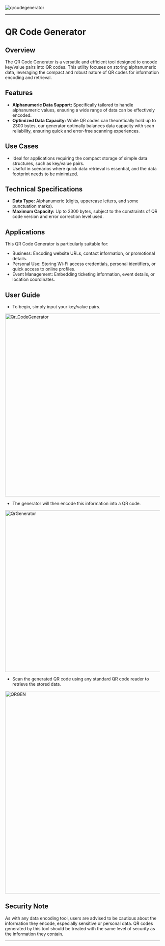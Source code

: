 
![qrcodegenerator](https://github.com/franskter1ful/qrcode_mahkeena/assets/47283968/33083c48-957b-49e4-8eb0-f59a81764a0b)

---

# QR Code Generator

## Overview
The QR Code Generator is a versatile and efficient tool designed to encode key/value pairs into QR codes. This utility focuses on storing alphanumeric data, leveraging the compact and robust nature of QR codes for information encoding and retrieval. 

## Features
- **Alphanumeric Data Support:** Specifically tailored to handle alphanumeric values, ensuring a wide range of data can be effectively encoded.
- **Optimized Data Capacity:** While QR codes can theoretically hold up to 2300 bytes, our generator optimally balances data capacity with scan reliability, ensuring quick and error-free scanning experiences.

## Use Cases
- Ideal for applications requiring the compact storage of simple data structures, such as key/value pairs.
- Useful in scenarios where quick data retrieval is essential, and the data footprint needs to be minimized.

## Technical Specifications
- **Data Type:** Alphanumeric (digits, uppercase letters, and some punctuation marks).
- **Maximum Capacity:** Up to 2300 bytes, subject to the constraints of QR code version and error correction level used.

## Applications
This QR Code Generator is particularly suitable for:
- Business: Encoding website URLs, contact information, or promotional details.
- Personal Use: Storing Wi-Fi access credentials, personal identifiers, or quick access to online profiles.
- Event Management: Embedding ticketing information, event details, or location coordinates.

## User Guide
- To begin, simply input your key/value pairs.

<img width="596" alt="Qr_CodeGenerator" src="https://github.com/franskter1ful/qrcode_mahkeena/assets/47283968/965536ed-3f44-44f5-8c37-e21148f53b3f">

- The generator will then encode this information into a QR code.

<img width="527" alt="QrGenerator" src="https://github.com/franskter1ful/qrcode_mahkeena/assets/47283968/17fca68a-2b22-47aa-a42c-691b7ff0d120">

- Scan the generated QR code using any standard QR code reader to retrieve the stored data.

<img width="660" alt="QRGEN" src="https://github.com/franskter1ful/qrcode_mahkeena/assets/47283968/62c57a7c-7c5d-4074-b108-130e74e873fa">

## Security Note
As with any data encoding tool, users are advised to be cautious about the information they encode, especially sensitive or personal data. QR codes generated by this tool should be treated with the same level of security as the information they contain.

---

